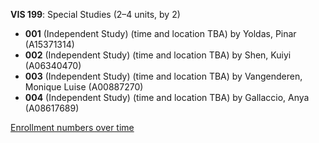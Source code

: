**VIS 199**: Special Studies (2–4 units, by 2)

- **001** (Independent Study) (time and location TBA) by Yoldas, Pinar (A15371314)
- **002** (Independent Study) (time and location TBA) by Shen, Kuiyi (A06340470)
- **003** (Independent Study) (time and location TBA) by Vangenderen, Monique Luise (A00887270)
- **004** (Independent Study) (time and location TBA) by Gallaccio, Anya (A08617689)

[Enrollment numbers over time](./VIS199.tsv)
